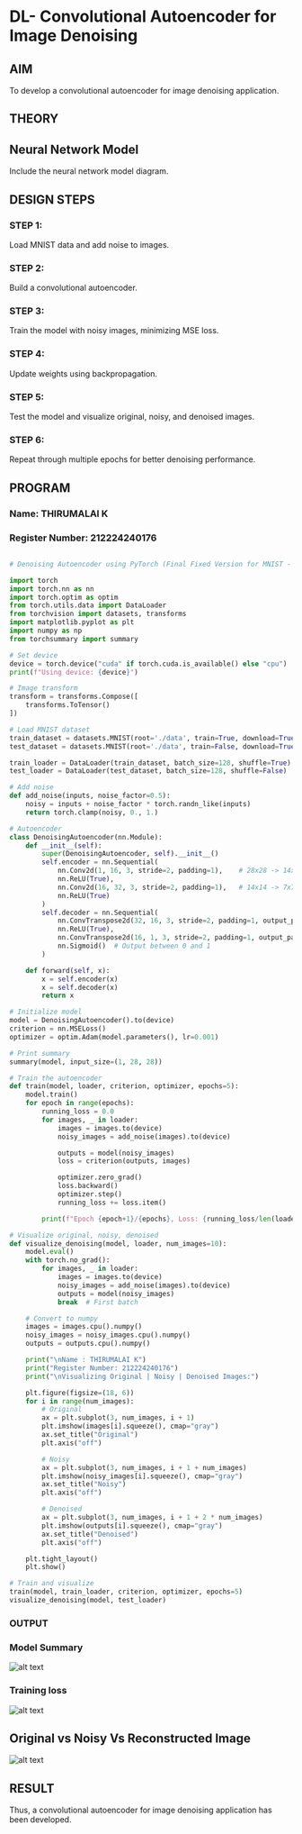 # DL- Convolutional Autoencoder for Image Denoising

## AIM
To develop a convolutional autoencoder for image denoising application.

## THEORY


## Neural Network Model
Include the neural network model diagram.

## DESIGN STEPS
### STEP 1: 
Load MNIST data and add noise to images.

### STEP 2: 
Build a convolutional autoencoder.

### STEP 3: 
Train the model with noisy images, minimizing MSE loss.

### STEP 4: 
Update weights using backpropagation.

### STEP 5: 
Test the model and visualize original, noisy, and denoised images.

### STEP 6: 
Repeat through multiple epochs for better denoising performance.




## PROGRAM

### Name: THIRUMALAI K

### Register Number: 212224240176

```python

# Denoising Autoencoder using PyTorch (Final Fixed Version for MNIST - 28x28)

import torch
import torch.nn as nn
import torch.optim as optim
from torch.utils.data import DataLoader
from torchvision import datasets, transforms
import matplotlib.pyplot as plt
import numpy as np
from torchsummary import summary

# Set device
device = torch.device("cuda" if torch.cuda.is_available() else "cpu")
print(f"Using device: {device}")

# Image transform
transform = transforms.Compose([
    transforms.ToTensor()
])

# Load MNIST dataset
train_dataset = datasets.MNIST(root='./data', train=True, download=True, transform=transform)
test_dataset = datasets.MNIST(root='./data', train=False, download=True, transform=transform)

train_loader = DataLoader(train_dataset, batch_size=128, shuffle=True)
test_loader = DataLoader(test_dataset, batch_size=128, shuffle=False)

# Add noise
def add_noise(inputs, noise_factor=0.5):
    noisy = inputs + noise_factor * torch.randn_like(inputs)
    return torch.clamp(noisy, 0., 1.)

# Autoencoder
class DenoisingAutoencoder(nn.Module):
    def __init__(self):
        super(DenoisingAutoencoder, self).__init__()
        self.encoder = nn.Sequential(
            nn.Conv2d(1, 16, 3, stride=2, padding=1),    # 28x28 -> 14x14
            nn.ReLU(True),
            nn.Conv2d(16, 32, 3, stride=2, padding=1),   # 14x14 -> 7x7
            nn.ReLU(True)
        )
        self.decoder = nn.Sequential(
            nn.ConvTranspose2d(32, 16, 3, stride=2, padding=1, output_padding=1),  # 7x7 -> 14x14
            nn.ReLU(True),
            nn.ConvTranspose2d(16, 1, 3, stride=2, padding=1, output_padding=1),   # 14x14 -> 28x28
            nn.Sigmoid()  # Output between 0 and 1
        )

    def forward(self, x):
        x = self.encoder(x)
        x = self.decoder(x)
        return x

# Initialize model
model = DenoisingAutoencoder().to(device)
criterion = nn.MSELoss()
optimizer = optim.Adam(model.parameters(), lr=0.001)

# Print summary
summary(model, input_size=(1, 28, 28))

# Train the autoencoder
def train(model, loader, criterion, optimizer, epochs=5):
    model.train()
    for epoch in range(epochs):
        running_loss = 0.0
        for images, _ in loader:
            images = images.to(device)
            noisy_images = add_noise(images).to(device)

            outputs = model(noisy_images)
            loss = criterion(outputs, images)

            optimizer.zero_grad()
            loss.backward()
            optimizer.step()
            running_loss += loss.item()

        print(f"Epoch {epoch+1}/{epochs}, Loss: {running_loss/len(loader):.4f}")

# Visualize original, noisy, denoised
def visualize_denoising(model, loader, num_images=10):
    model.eval()
    with torch.no_grad():
        for images, _ in loader:
            images = images.to(device)
            noisy_images = add_noise(images).to(device)
            outputs = model(noisy_images)
            break  # First batch

    # Convert to numpy
    images = images.cpu().numpy()
    noisy_images = noisy_images.cpu().numpy()
    outputs = outputs.cpu().numpy()

    print("\nName : THIRUMALAI K")
    print("Register Number: 212224240176")
    print("\nVisualizing Original | Noisy | Denoised Images:")

    plt.figure(figsize=(18, 6))
    for i in range(num_images):
        # Original
        ax = plt.subplot(3, num_images, i + 1)
        plt.imshow(images[i].squeeze(), cmap="gray")
        ax.set_title("Original")
        plt.axis("off")

        # Noisy
        ax = plt.subplot(3, num_images, i + 1 + num_images)
        plt.imshow(noisy_images[i].squeeze(), cmap="gray")
        ax.set_title("Noisy")
        plt.axis("off")

        # Denoised
        ax = plt.subplot(3, num_images, i + 1 + 2 * num_images)
        plt.imshow(outputs[i].squeeze(), cmap="gray")
        ax.set_title("Denoised")
        plt.axis("off")

    plt.tight_layout()
    plt.show()

# Train and visualize
train(model, train_loader, criterion, optimizer, epochs=5)
visualize_denoising(model, test_loader)

```

### OUTPUT

### Model Summary

![alt text](image.png)
### Training loss
![alt text](image-1.png)

## Original vs Noisy Vs Reconstructed Image
![alt text](image-2.png)

## RESULT

Thus, a convolutional autoencoder for image denoising application has been developed.